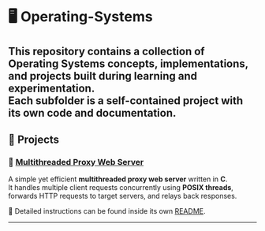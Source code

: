 # 🖥️ Operating-Systems

This repository contains a collection of **Operating Systems concepts, implementations, and projects** built during learning and experimentation.  
Each subfolder is a self-contained project with its own code and documentation.
---

## 🚀 Projects

### 🔹 [Multithreaded Proxy Web Server](./Multithreaded%20proxy%20web%20server)
A simple yet efficient **multithreaded proxy web server** written in **C**.  
It handles multiple client requests concurrently using **POSIX threads**, forwards HTTP requests to target servers, and relays back responses.

📄 Detailed instructions can be found inside its own [README](./Multithreaded%20proxy%20web%20server/README.md).

---
